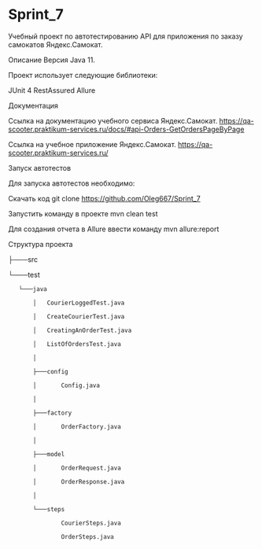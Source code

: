 # Sprint_7
Учебный проект по автотестированию API для приложения по заказу самокатов Яндекс.Самокат.

Описание
Версия Java 11.

Проект использует следующие библиотеки:

JUnit 4
RestAssured
Allure

Документация

Ссылка на документацию учебного сервиса Яндекс.Самокат. https://qa-scooter.praktikum-services.ru/docs/#api-Orders-GetOrdersPageByPage

Ссылка на учебное приложение Яндекс.Самокат. https://qa-scooter.praktikum-services.ru/

Запуск автотестов

Для запуска автотестов необходимо:

Скачать код
git clone https://github.com/Oleg667/Sprint_7

Запустить команду в проекте
mvn clean test

Для создания отчета в Allure ввести команду
mvn allure:report

Структура проекта

├───src

   └───test

       └───java

           │   CourierLoggedTest.java

           │   CreateCourierTest.java

           │   CreatingAnOrderTest.java

           │   ListOfOrdersTest.java

           │   

           ├───config

           │       Config.java

           │       

           ├───factory

           │       OrderFactory.java

           │       

           ├───model

           │       OrderRequest.java

           │       OrderResponse.java

           │       

           └───steps

                   CourierSteps.java

                   OrderSteps.java

